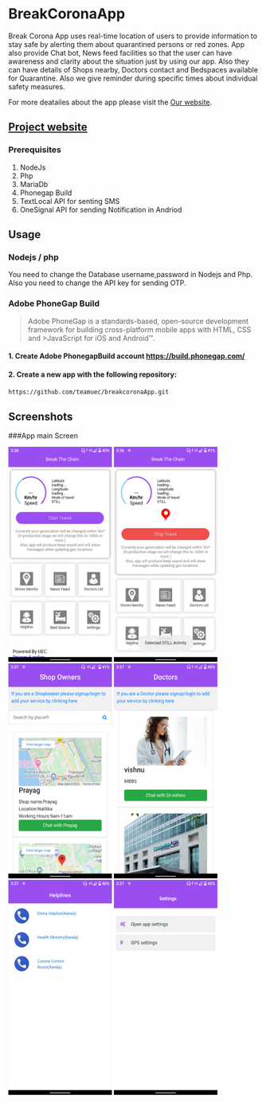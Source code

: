 # BreakCoronaApp
Break Corona App uses real-time location of users to provide information to stay safe by alerting them about quarantined persons or red zones.
App also provide Chat bot, News feed facilities so that the user can have awareness and clarity about the situation just by using our app. Also they can have details of Shops nearby, Doctors contact and Bedspaces available for Quarantine. Also we give reminder during specific times about individual safety measures.

For more deatailes about the app please visit the
 [Our website](http://zateart.com/breakcorona/).
## [Project website](http://zateart.com/breakcorona/)

### Prerequisites
1. NodeJs
2. Php
3. MariaDb
4. Phonegap Build
5. TextLocal API for senting SMS
6. OneSignal API for sending Notification in Andriod

## Usage
### Nodejs / php
You need to change the Database username,password in Nodejs and Php. Also you need to change the API key for sending OTP.

### Adobe PhoneGap Build

>Adobe PhoneGap is a standards-based, open-source development framework for building cross-platform mobile apps with HTML, CSS and >JavaScript for iOS and Android™.

#### 1. Create Adobe PhonegapBuild account https://build.phonegap.com/

#### 2. Create a new app with the following repository:

    https://github.com/teamuec/breakcoronaApp.git
    
    
## Screenshots
###App main Screen

<img src="screenshorts/Screenshot_20200413-153806.png" height=432 width="208">

<img src="screenshorts/Screenshot_20200413-153653.png" height=432 width="208">
<img src="screenshorts/Screenshot_20200413-153706.png" height=432 width="208">
<img src="screenshorts/Screenshot_20200413-153737.png" height=432 width="208">
<img src="screenshorts/Screenshot_20200413-153746.png" height=432 width="208">
<img src="screenshorts/Screenshot_20200413-153758.png" height=432 width="208">
